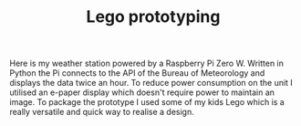 ---
layout: 'post.njk'
when: 'June 14, 2024'
image: 'assets/img/lego-prototype.jpg'
title: 'Lego prototyping'
body: "Here is my weather station powered by a Raspberry Pi Zero W. Written in Python the Pi connects to the API of the Bureau of Meteorology and displays the data twice an hour. To reduce power consumption on the unit I utilised an e-paper display which doesn't require power to maintain an image. To package the prototype I used some of my kids Lego which is a really versatile and quick way to realise a design."
---